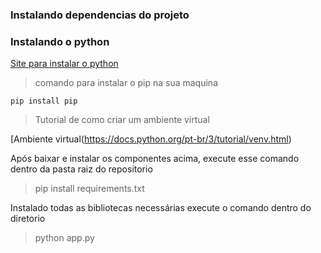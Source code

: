 ### Instalando dependencias do projeto

### Instalando o python

[Site para instalar o python](https://www.python.org/downloads/)

> comando para instalar o pip na sua maquina
 ```
 pip install pip
 ```
 > Tutorial de como criar um ambiente virtual
 
 [Ambiente virtual(https://docs.python.org/pt-br/3/tutorial/venv.html)
 
 Após baixar e instalar os componentes acima, execute esse comando dentro da pasta raiz do repositorio
 
 > pip install requirements.txt
 
 Instalado todas as bibliotecas necessárias execute o comando dentro do diretorio
 
 > python app.py
